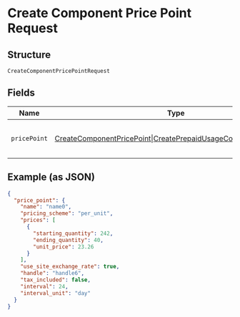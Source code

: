 
# Create Component Price Point Request

## Structure

`CreateComponentPricePointRequest`

## Fields

| Name | Type | Tags | Description | Getter | Setter |
|  --- | --- | --- | --- | --- | --- |
| `pricePoint` | [CreateComponentPricePoint](../../doc/models/create-component-price-point.md)\|[CreatePrepaidUsageComponentPricePoint](../../doc/models/create-prepaid-usage-component-price-point.md) | Required | This is a container for any-of cases. | getPricePoint(): | setPricePoint( pricePoint): void |

## Example (as JSON)

```json
{
  "price_point": {
    "name": "name0",
    "pricing_scheme": "per_unit",
    "prices": [
      {
        "starting_quantity": 242,
        "ending_quantity": 40,
        "unit_price": 23.26
      }
    ],
    "use_site_exchange_rate": true,
    "handle": "handle6",
    "tax_included": false,
    "interval": 24,
    "interval_unit": "day"
  }
}
```

